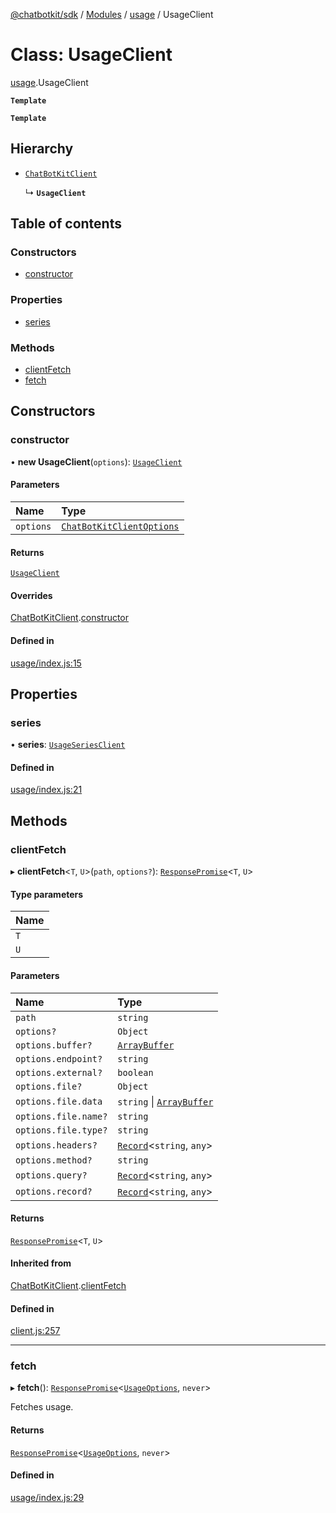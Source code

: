 [@chatbotkit/sdk](../README.md) / [Modules](../modules.md) / [usage](../modules/usage.md) / UsageClient

# Class: UsageClient

[usage](../modules/usage.md).UsageClient

**`Template`**

**`Template`**

## Hierarchy

- [`ChatBotKitClient`](client.ChatBotKitClient.md)

  ↳ **`UsageClient`**

## Table of contents

### Constructors

- [constructor](usage.UsageClient.md#constructor)

### Properties

- [series](usage.UsageClient.md#series)

### Methods

- [clientFetch](usage.UsageClient.md#clientfetch)
- [fetch](usage.UsageClient.md#fetch)

## Constructors

### constructor

• **new UsageClient**(`options`): [`UsageClient`](usage.UsageClient.md)

#### Parameters

| Name | Type |
| :------ | :------ |
| `options` | [`ChatBotKitClientOptions`](../interfaces/client.ChatBotKitClientOptions.md) |

#### Returns

[`UsageClient`](usage.UsageClient.md)

#### Overrides

[ChatBotKitClient](client.ChatBotKitClient.md).[constructor](client.ChatBotKitClient.md#constructor)

#### Defined in

[usage/index.js:15](https://github.com/chatbotkit/node-sdk/blob/main/packages/sdk/src/usage/index.js#L15)

## Properties

### series

• **series**: [`UsageSeriesClient`](usage_series.UsageSeriesClient.md)

#### Defined in

[usage/index.js:21](https://github.com/chatbotkit/node-sdk/blob/main/packages/sdk/src/usage/index.js#L21)

## Methods

### clientFetch

▸ **clientFetch**\<`T`, `U`\>(`path`, `options?`): [`ResponsePromise`](client.ResponsePromise.md)\<`T`, `U`\>

#### Type parameters

| Name |
| :------ |
| `T` |
| `U` |

#### Parameters

| Name | Type |
| :------ | :------ |
| `path` | `string` |
| `options?` | `Object` |
| `options.buffer?` | [`ArrayBuffer`]( https://developer.mozilla.org/docs/Web/JavaScript/Reference/Global_Objects/ArrayBuffer ) |
| `options.endpoint?` | `string` |
| `options.external?` | `boolean` |
| `options.file?` | `Object` |
| `options.file.data` | `string` \| [`ArrayBuffer`]( https://developer.mozilla.org/docs/Web/JavaScript/Reference/Global_Objects/ArrayBuffer ) |
| `options.file.name?` | `string` |
| `options.file.type?` | `string` |
| `options.headers?` | [`Record`]( https://www.typescriptlang.org/docs/handbook/utility-types.html#recordkeys-type )\<`string`, `any`\> |
| `options.method?` | `string` |
| `options.query?` | [`Record`]( https://www.typescriptlang.org/docs/handbook/utility-types.html#recordkeys-type )\<`string`, `any`\> |
| `options.record?` | [`Record`]( https://www.typescriptlang.org/docs/handbook/utility-types.html#recordkeys-type )\<`string`, `any`\> |

#### Returns

[`ResponsePromise`](client.ResponsePromise.md)\<`T`, `U`\>

#### Inherited from

[ChatBotKitClient](client.ChatBotKitClient.md).[clientFetch](client.ChatBotKitClient.md#clientfetch)

#### Defined in

[client.js:257](https://github.com/chatbotkit/node-sdk/blob/main/packages/sdk/src/client.js#L257)

___

### fetch

▸ **fetch**(): [`ResponsePromise`](client.ResponsePromise.md)\<[`UsageOptions`](../modules/usage_v1.md#usageoptions), `never`\>

Fetches usage.

#### Returns

[`ResponsePromise`](client.ResponsePromise.md)\<[`UsageOptions`](../modules/usage_v1.md#usageoptions), `never`\>

#### Defined in

[usage/index.js:29](https://github.com/chatbotkit/node-sdk/blob/main/packages/sdk/src/usage/index.js#L29)
